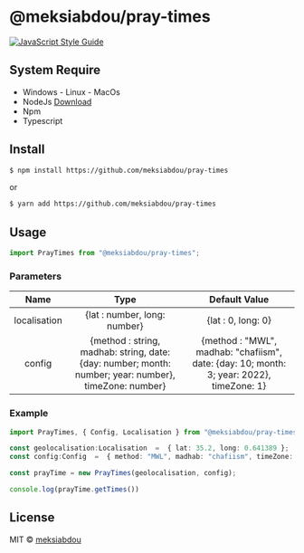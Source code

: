 # @meksiabdou/pray-times

>

[![JavaScript Style Guide](https://img.shields.io/badge/code_style-standard-brightgreen.svg)](https://standardjs.com)

## System Require

- Windows - Linux - MacOs
- NodeJs [Download](https://nodejs.org/en/download/)
- Npm
- Typescript

## Install

```bash
$ npm install https://github.com/meksiabdou/pray-times
```

or

```bash
$ yarn add https://github.com/meksiabdou/pray-times
```

## Usage

```js
import PrayTimes from "@meksiabdou/pray-times";
```

### Parameters

| Name | Type | Default Value |
|:------:|:------:|:---------------:|
| localisation | {lat : number, long: number} | {lat : 0, long: 0} |
| config | {method : string, madhab: string, date: {day: number; month: number; year: number}, timeZone: number} | {method : "MWL", madhab: "chafiism", date: {day: 10; month: 3; year: 2022}, timeZone: 1} |


### Example

```ts
import PrayTimes, { Config, Localisation } from "@meksiabdou/pray-times";

const geolocalisation:Localisation  =  { lat: 35.2, long: 0.641389 };
const config:Config  =  { method: "MWL", madhab: "chafiism", timeZone: 1};

const prayTime = new PrayTimes(geolocalisation, config);

console.log(prayTime.getTimes())

```

## License

MIT © [meksiabdou](https://github.com/meksiabdou)
